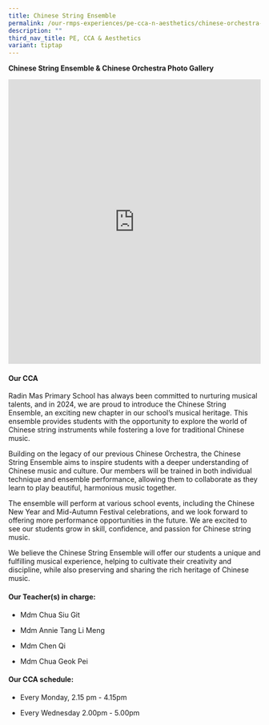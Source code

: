 ```yaml
---
title: Chinese String Ensemble
permalink: /our-rmps-experiences/pe-cca-n-aesthetics/chinese-orchestra-string-ensemble/
description: ""
third_nav_title: PE, CCA & Aesthetics
variant: tiptap
---
```

<p><strong>Chinese String Ensemble &amp; Chinese Orchestra Photo Gallery</strong>
</p>
<div class="iframe-wrapper">
<iframe height="569" width="100%" allowfullscreen="true" frameborder="0" src="https://docs.google.com/presentation/d/e/2PACX-1vTiXQkUoCBMCy5UEVGeCnag0jEJLjGOwCX_Dn3pmiA-LeS2TcmWU_pPzFtKIlS4b3uxCqfXgDTqL0uS/embed?start=true&amp;loop=true&amp;delayms=3000"></iframe>
</div>
<h4><strong>Our CCA</strong></h4>
<p>Radin Mas Primary School has always been committed to nurturing musical
talents, and in 2024, we are proud to introduce the Chinese String Ensemble,
an exciting new chapter in our school’s musical heritage. This ensemble
provides students with the opportunity to explore the world of Chinese
string instruments while fostering a love for traditional Chinese music.</p>
<p>Building on the legacy of our previous Chinese Orchestra, the Chinese
String Ensemble aims to inspire students with a deeper understanding of
Chinese music and culture. Our members will be trained in both individual
technique and ensemble performance, allowing them to collaborate as they
learn to play beautiful, harmonious music together.</p>
<p>The ensemble will perform at various school events, including the Chinese
New Year and Mid-Autumn Festival celebrations, and we look forward to offering
more performance opportunities in the future. We are excited to see our
students grow in skill, confidence, and passion for Chinese string music.</p>
<p>We believe the Chinese String Ensemble will offer our students a unique
and fulfilling musical experience, helping to cultivate their creativity
and discipline, while also preserving and sharing the rich heritage of
Chinese music.</p>
<h4><strong>Our Teacher(s) in charge:</strong></h4>
<ul>
<li>
<p>Mdm Chua Siu Git</p>
</li>
<li>
<p>Mdm Annie Tang Li Meng</p>
</li>
<li>
<p>Mdm Chen Qi</p>
</li>
<li>
<p>Mdm Chua Geok Pei</p>
</li>
</ul>
<h4><strong>Our CCA schedule:</strong></h4>
<ul data-tight="true" class="tight">
<li>
<p>Every Monday, 2.15 pm - 4.15pm&nbsp;</p>
</li>
<li>
<p>Every Wednesday 2.00pm - 5.00pm</p>
</li>
</ul>
<p></p>